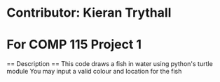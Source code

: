 # Contributor: Kieran Trythall
# For COMP 115 Project 1

== Description ==
 This code draws a fish in water using python's turtle module
 You may input a valid colour and location for the fish
 
